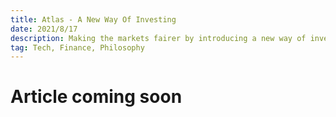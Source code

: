 ```yaml
---
title: Atlas - A New Way Of Investing
date: 2021/8/17
description: Making the markets fairer by introducing a new way of investing in securities designed for small players.
tag: Tech, Finance, Philosophy
---
```


# Article coming soon